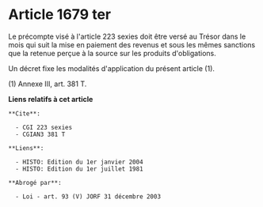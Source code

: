# Article 1679 ter

Le précompte visé à l'article 223 sexies doit être versé au Trésor dans le mois qui suit la mise en paiement des revenus et
sous les mêmes sanctions que la retenue perçue à la source sur les produits d'obligations.

Un décret fixe les modalités d'application du présent article (1).

(1) Annexe III, art. 381 T.

**Liens relatifs à cet article**

	**Cite**:

	  - CGI 223 sexies
	  - CGIAN3 381 T

	**Liens**:

	  - HISTO: Edition du 1er janvier 2004
	  - HISTO: Edition du 1er juillet 1981

	**Abrogé par**:

	  - Loi - art. 93 (V) JORF 31 décembre 2003
